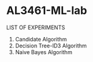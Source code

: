 # AL3461-ML-lab
LIST OF EXPERIMENTS

1. Candidate Algorithm
2. Decision Tree-ID3 Algorithm
3. Naive Bayes Algorithm
   
